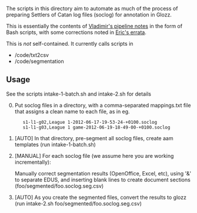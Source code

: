 The scripts in this directory aim to automate as much of the process of
preparing Settlers of Catan log files (soclog) for annotation in Glozz.

This is essentially the contents of [Vladimir's pipeline notes][vlad]
in the form of Bash scripts, with some corrections noted in
[Eric's errata][eric].

This is *not* self-contained.  It currently calls scripts in

* /code/txt2csv
* /code/segmentation

## Usage

See the scripts intake-1-batch.sh and intake-2.sh for details

0. Put soclog files in a directory, with a comma-separated mappings.txt
   file that assigns a clean name to each file, as in eg.

          s1-l1-g02,League 1-2012-06-17-19-53-24-+0100.soclog
          s1-l1-g03,League 1 game-2012-06-19-18-49-00-+0100.soclog

1. [AUTO]
   In that directory, pre-segment all soclog files, create aam templates
   (run intake-1-batch.sh)

2. [MANUAL]
   For each soclog file (we assume here you are working incrementally):

   Manually correct segmentation results (OpenOffice, Excel, etc),
   using '&' to separate EDUS, and
   inserting blank lines to create document sections
   (foo/segmented/foo.soclog.seg.csv)

3. [AUTO]
   As you create the segmented files, convert the results to glozz
   (run intake-2.sh foo/segmented/foo.soclog.seg.csv)


[vlad]: /docs/reation_aa_ac_Vladimir.README
[eric]: /docs/notes-kow/intake-errata.markdown

